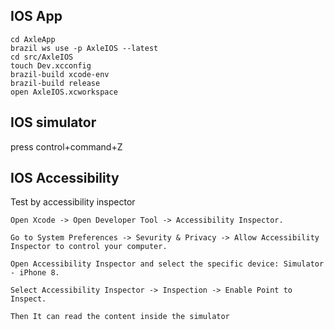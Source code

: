 ## IOS App
```
cd AxleApp
brazil ws use -p AxleIOS --latest
cd src/AxleIOS
touch Dev.xcconfig
brazil-build xcode-env
brazil-build release
open AxleIOS.xcworkspace
```

## IOS simulator

press control+command+Z


## IOS Accessibility

Test by accessibility inspector

    Open Xcode -> Open Developer Tool -> Accessibility Inspector.

    Go to System Preferences -> Sevurity & Privacy -> Allow Accessibility Inspector to control your computer.

    Open Accessibility Inspector and select the specific device: Simulator - iPhone 8.

    Select Accessibility Inspector -> Inspection -> Enable Point to Inspect.

    Then It can read the content inside the simulator
